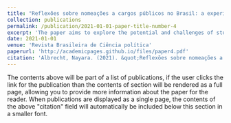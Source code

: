 ```yaml
---
title: "Reflexões sobre nomeações a cargos públicos no Brasil: a experiência de três secretarias entre 2011 e 2018"
collection: publications
permalink: /publication/2021-01-01-paper-title-number-4
excerpt: 'The paper aims to explore the potential and challenges of studying the politicisation of bureaucracy in Brazil. It incorporates a comprehensive literature review, exploratory data analysis, and three within-case studies of nominations in ministry agencies from 2011 to 2018. The paper identifies gaps in understanding the role of interest groups in appointing high-level nominees and draws upon specialised literature on pressure politics. The analysis of three national secretariats from different policy domains introduces new theoretical insights into classifying and measuring the concept of politicisation. The author hopes that these findings will contribute to studying politics and bureaucracy.'
date: 2021-01-01
venue: 'Revista Brasileira de Ciência política'
paperurl: 'http://academicpages.github.io/files/paper4.pdf'
citation: 'Albrecht, Nayara. (2021). &quot;Reflexões sobre nomeações a cargos públicos no Brasil: a experiência de três secretarias entre 2011 e 2018.&quot; <i>Revista Brasileira de Ciência Política</i>. 1(3).'
---
```


The contents above will be part of a list of publications, if the user clicks the link for the publication than the contents of section will be rendered as a full page, allowing you to provide more information about the paper for the reader. When publications are displayed as a single page, the contents of the above "citation" field will automatically be included below this section in a smaller font.
